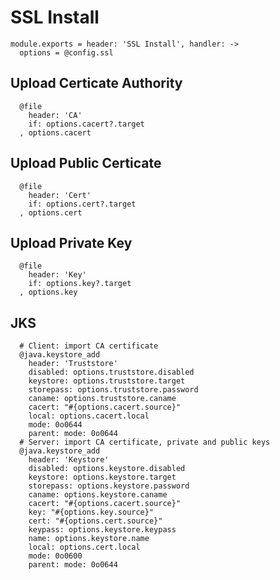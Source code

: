 
# SSL Install 

    module.exports = header: 'SSL Install', handler: ->
      options = @config.ssl

## Upload Certicate Authority

      @file
        header: 'CA'
        if: options.cacert?.target
      , options.cacert

## Upload Public Certicate

      @file
        header: 'Cert'
        if: options.cert?.target
      , options.cert

## Upload Private Key

      @file
        header: 'Key'
        if: options.key?.target
      , options.key

## JKS

      # Client: import CA certificate
      @java.keystore_add
        header: 'Truststore'
        disabled: options.truststore.disabled
        keystore: options.truststore.target
        storepass: options.truststore.password
        caname: options.truststore.caname
        cacert: "#{options.cacert.source}"
        local: options.cacert.local
        mode: 0o0644
        parent: mode: 0o0644
      # Server: import CA certificate, private and public keys
      @java.keystore_add
        header: 'Keystore'
        disabled: options.keystore.disabled
        keystore: options.keystore.target
        storepass: options.keystore.password
        caname: options.keystore.caname
        cacert: "#{options.cacert.source}"
        key: "#{options.key.source}"
        cert: "#{options.cert.source}"
        keypass: options.keystore.keypass
        name: options.keystore.name
        local: options.cert.local
        mode: 0o0600
        parent: mode: 0o0644
